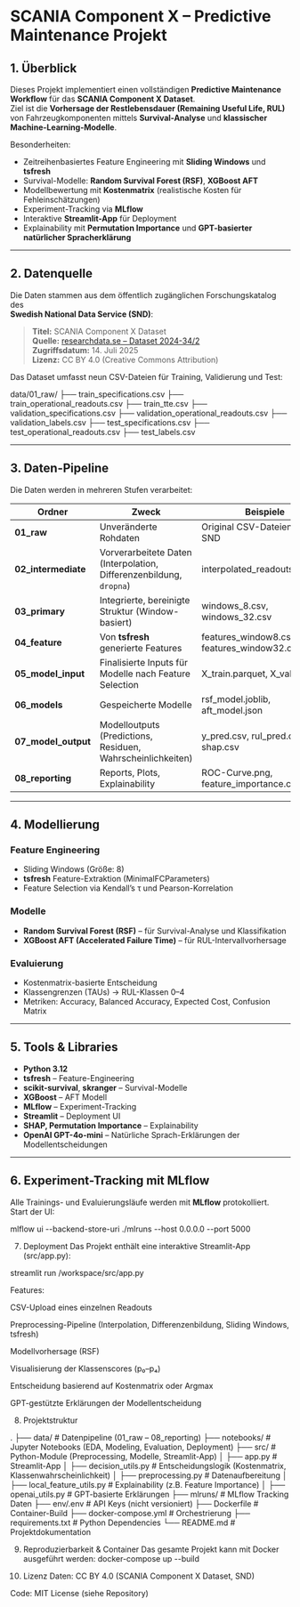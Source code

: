 # SCANIA Component X – Predictive Maintenance Projekt

## 1. Überblick

Dieses Projekt implementiert einen vollständigen **Predictive Maintenance Workflow** für das **SCANIA Component X Dataset**.  
Ziel ist die **Vorhersage der Restlebensdauer (Remaining Useful Life, RUL)** von Fahrzeugkomponenten mittels **Survival-Analyse** und **klassischer Machine-Learning-Modelle**.

Besonderheiten:
- Zeitreihenbasiertes Feature Engineering mit **Sliding Windows** und **tsfresh**
- Survival-Modelle: **Random Survival Forest (RSF)**, **XGBoost AFT**
- Modellbewertung mit **Kostenmatrix** (realistische Kosten für Fehleinschätzungen)
- Experiment-Tracking via **MLflow**
- Interaktive **Streamlit-App** für Deployment
- Explainability mit **Permutation Importance** und **GPT-basierter natürlicher Spracherklärung**

---

## 2. Datenquelle

Die Daten stammen aus dem öffentlich zugänglichen Forschungskatalog des  
**Swedish National Data Service (SND)**:

> **Titel:** SCANIA Component X Dataset  
> **Quelle:** [researchdata.se – Dataset 2024-34/2](https://researchdata.se/en/catalogue/dataset/2024-34/2)  
> **Zugriffsdatum:** 14. Juli 2025  
> **Lizenz:** CC BY 4.0 (Creative Commons Attribution)

Das Dataset umfasst neun CSV-Dateien für Training, Validierung und Test:

data/01_raw/
├── train_specifications.csv
├── train_operational_readouts.csv
├── train_tte.csv
├── validation_specifications.csv
├── validation_operational_readouts.csv
├── validation_labels.csv
├── test_specifications.csv
├── test_operational_readouts.csv
├── test_labels.csv


---

## 3. Daten-Pipeline

Die Daten werden in mehreren Stufen verarbeitet:

| Ordner             | Zweck                                                                 | Beispiele                           |
|--------------------|----------------------------------------------------------------------|------------------------------------|
| **01_raw**         | Unveränderte Rohdaten                                                | Original CSV-Dateien von SND        |
| **02_intermediate**| Vorverarbeitete Daten (Interpolation, Differenzenbildung, `dropna`)  | interpolated_readouts.parquet       |
| **03_primary**     | Integrierte, bereinigte Struktur (Window-basiert)                    | windows_8.csv, windows_32.csv       |
| **04_feature**     | Von **tsfresh** generierte Features                                  | features_window8.csv, features_window32.csv |
| **05_model_input** | Finalisierte Inputs für Modelle nach Feature Selection               | X_train.parquet, X_val.parquet      |
| **06_models**      | Gespeicherte Modelle                                                 | rsf_model.joblib, aft_model.json    |
| **07_model_output**| Modelloutputs (Predictions, Residuen, Wahrscheinlichkeiten)          | y_pred.csv, rul_pred.csv, shap.csv  |
| **08_reporting**   | Reports, Plots, Explainability                                       | ROC-Curve.png, feature_importance.csv |

---

## 4. Modellierung

### Feature Engineering
- Sliding Windows (Größe: 8)
- **tsfresh** Feature-Extraktion (MinimalFCParameters)
- Feature Selection via Kendall’s τ und Pearson-Korrelation

### Modelle
- **Random Survival Forest (RSF)** – für Survival-Analyse und Klassifikation
- **XGBoost AFT (Accelerated Failure Time)** – für RUL-Intervallvorhersage

### Evaluierung
- Kostenmatrix-basierte Entscheidung  
- Klassengrenzen (TAUs) → RUL-Klassen 0–4  
- Metriken: Accuracy, Balanced Accuracy, Expected Cost, Confusion Matrix

---

## 5. Tools & Libraries

- **Python 3.12**
- **tsfresh** – Feature-Engineering
- **scikit-survival**, **skranger** – Survival-Modelle
- **XGBoost** – AFT Modell
- **MLflow** – Experiment-Tracking
- **Streamlit** – Deployment UI
- **SHAP, Permutation Importance** – Explainability
- **OpenAI GPT-4o-mini** – Natürliche Sprach-Erklärungen der Modellentscheidungen

---

## 6. Experiment-Tracking mit MLflow

Alle Trainings- und Evaluierungsläufe werden mit **MLflow** protokolliert.  
Start der UI:

mlflow ui --backend-store-uri ./mlruns --host 0.0.0.0 --port 5000

7. Deployment
Das Projekt enthält eine interaktive Streamlit-App (src/app.py):

streamlit run /workspace/src/app.py

Features:

CSV-Upload eines einzelnen Readouts

Preprocessing-Pipeline (Interpolation, Differenzenbildung, Sliding Windows, tsfresh)

Modellvorhersage (RSF)

Visualisierung der Klassenscores (p₀–p₄)

Entscheidung basierend auf Kostenmatrix oder Argmax

GPT-gestützte Erklärungen der Modellentscheidung

8. Projektstruktur

.
├── data/                 # Datenpipeline (01_raw – 08_reporting)
├── notebooks/            # Jupyter Notebooks (EDA, Modeling, Evaluation, Deployment)
├── src/                  # Python-Module (Preprocessing, Modelle, Streamlit-App)
│   ├── app.py            # Streamlit-App
│   ├── decision_utils.py # Entscheidungslogik (Kostenmatrix, Klassenwahrscheinlichkeit)
│   ├── preprocessing.py  # Datenaufbereitung
│   ├── local_feature_utils.py # Explainability (z.B. Feature Importance)
│   ├── openai_utils.py   # GPT-basierte Erklärungen
├── mlruns/               # MLflow Tracking Daten
├── env/.env              # API Keys (nicht versioniert)
├── Dockerfile            # Container-Build
├── docker-compose.yml    # Orchestrierung
├── requirements.txt      # Python Dependencies
└── README.md             # Projektdokumentation

9. Reproduzierbarkeit & Container
Das gesamte Projekt kann mit Docker ausgeführt werden:
docker-compose up --build

10. Lizenz
Daten: CC BY 4.0 (SCANIA Component X Dataset, SND)

Code: MIT License (siehe Repository)